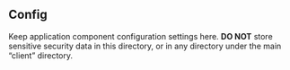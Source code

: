 ## Config

Keep application component configuration settings here. **DO NOT** store sensitive security data in this directory, or in any directory under the main “client” directory.